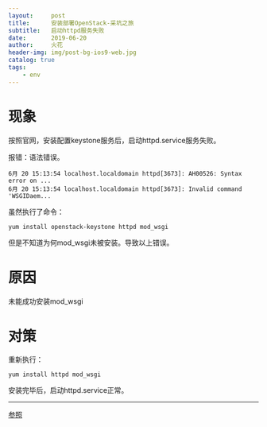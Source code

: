```yaml
---
layout:     post
title:      安装部署OpenStack-采坑之旅
subtitle:   启动httpd服务失败
date:       2019-06-20
author:     火花
header-img: img/post-bg-ios9-web.jpg
catalog: true
tags:
    - env
---
```

# 现象 #

按照官网，安装配置keystone服务后，启动httpd.service服务失败。

报错：语法错误。

	6月 20 15:13:54 localhost.localdomain httpd[3673]: AH00526: Syntax error on ...
	6月 20 15:13:54 localhost.localdomain httpd[3673]: Invalid command 'WSGIDaem...

虽然执行了命令：

	yum install openstack-keystone httpd mod_wsgi

但是不知道为何mod_wsgi未被安装。导致以上错误。

# 原因 #
未能成功安装mod_wsgi

# 对策 #
重新执行：

	yum install httpd mod_wsgi

安装完毕后，启动httpd.service正常。







--------------------- 

[参照](https://docs.openstack.org/install-guide/)

